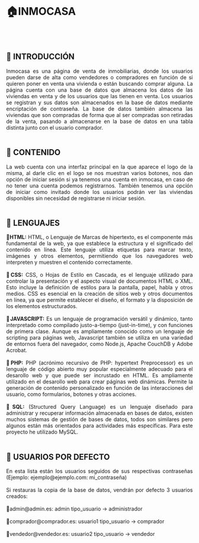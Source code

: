 # 🏠INMOCASA
<br><br>
## 📍 INTRODUCCIÓN
<div align="justify">
  Inmocasa es una página de venta de inmobiliarias, donde los usuarios pueden darse de alta como vendedores o compradores en función de
  si quieren poner en venta una vivienda o están buscando comprar alguna. La página cuenta con una base de datos que almacena los datos
  de las viviendas en venta y de los usuarios que las tienen en venta. Los usuarios se registran y sus datos son almacenados en la base
  de datos mediante encriptación de contraseña. La base de datos también almacena las viviendas que son compradas de forma que al ser 
  compradas son retiradas de la venta, pasando a almacenarse en la base de datos en una tabla distinta junto con el usuario comprador.
</div>

<br>

## 📍 CONTENIDO
<div align="justify">
  La web cuenta con una interfaz principal en la que aparece el logo de la misma, al darle clic en el logo se nos muestran varios botones,
  nos dan opción de iniciar sesión si ya tenemos una cuenta en inmocasa, en caso de no tener una cuenta podemos registrarnos. También
  tenemos una opción de iniciar como invitado donde los usuarios podrán ver las viviendas disponibles sin necesidad de registrarse ni
  iniciar sesión.
</div>

<br>

## 📍 LENGUAJES
<div align="justify">
  🔸<b>HTML:</b> HTML, o Lenguaje de Marcas de hipertexto, es el componente más fundamental de la web, ya que establece la estructura 
  y el significado del contenido en línea. Este lenguaje utiliza etiquetas para marcar texto, imágenes y otros elementos, permitiendo 
  que los navegadores web interpreten y muestren el contenido correctamente.
<br><br>
  🔸<b>CSS:</b> CSS, o Hojas de Estilo en Cascada, es el lenguaje utilizado para controlar la presentación y el aspecto visual de 
  documentos HTML o XML. Esto incluye la definición de estilos para la pantalla, papel, habla y otros medios. 
  CSS es esencial en la creación de sitios web y otros documentos en línea, ya que permite establecer el diseño, el formato y la 
  disposición de los elementos estructurados.
<br><br>
🔸<b>JAVASCRIPT:</b> Es un lenguaje de programación versátil y dinámico, tanto interpretado como compilado justo-a-tiempo
  (just-in-time), y con funciones de primera clase. Aunque es ampliamente conocido como un lenguaje de scripting para páginas web, 
  Javascript también se utiliza en una variedad de entornos fuera del navegador, como Node.js, Apache CouchDB y Adobe Acrobat.
<br><br>
🔸<b>PHP:</b> PHP (acrónimo recursivo de PHP: hypertext Preprocessor) es un lenguaje de código abierto muy popular especialmente
  adecuado para el desarollo web y que puede ser incrustado en HTML. Es ampliamente utilizado en el desarollo web para crear 
  páginas web dinámicas. Permite la generación de contenido personalizado en función de las interacciones del usuario, como 
  formularios, botones y otras acciones.
<br><br>
🔸<b>SQL:</b> (Structured Query Language) es un lenguaje diseñado para administrar y recuperar información almacenada en bases 
  de datos, existen muchos sistemas de gestión de bases de datos, todos son similares pero algunos están más orientados para 
  actividades más específicas. Para este proyecto he utilizado MySQL.
</div>

<br>

## 📍 USUARIOS POR DEFECTO
<div align="justify">
  En esta lista están los usuarios seguidos de sus respectivas contraseñas (Ejemplo: ejemplo@ejemplo.com: mi_contraseña)
  <br><br>
  Si restauras la copia de la base de datos, vendrán por defecto 3 usuarios creados:
  <br><br>
  🔸admin@admin.es: admin   tipo_usuario -> administrador
  <br><br>
  🔸comprador@comprador.es: usuario1   tipo_usuario -> comprador
  <br><br>
  🔸vendedor@vendedor.es: usuario2    tipo_usuario -> vendedor
